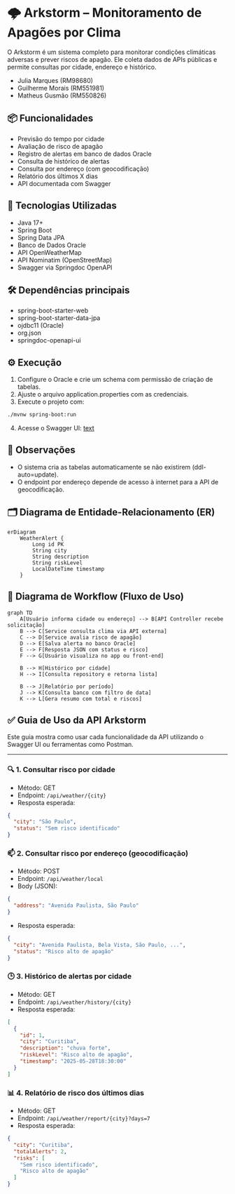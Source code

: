 # 🌩️ Arkstorm – Monitoramento de Apagões por Clima

O Arkstorm é um sistema completo para monitorar condições climáticas adversas e prever riscos de apagão. Ele coleta dados de APIs públicas e permite consultas por cidade, endereço e histórico.

- Julia Marques (RM98680)
- Guilherme Morais (RM551981)
- Matheus Gusmão (RM550826)

## 📦 Funcionalidades

- Previsão do tempo por cidade
- Avaliação de risco de apagão
- Registro de alertas em banco de dados Oracle
- Consulta de histórico de alertas
- Consulta por endereço (com geocodificação)
- Relatório dos últimos X dias
- API documentada com Swagger

## 🚀 Tecnologias Utilizadas

- Java 17+
- Spring Boot
- Spring Data JPA
- Banco de Dados Oracle
- API OpenWeatherMap
- API Nominatim (OpenStreetMap)
- Swagger via Springdoc OpenAPI

## 🛠️ Dependências principais

- spring-boot-starter-web
- spring-boot-starter-data-jpa
- ojdbc11 (Oracle)
- org.json
- springdoc-openapi-ui

## ⚙️ Execução

1. Configure o Oracle e crie um schema com permissão de criação de tabelas.
2. Ajuste o arquivo application.properties com as credenciais.
3. Execute o projeto com:

```bash
./mvnw spring-boot:run
```
4. Acesse o Swagger UI:
[text](http://localhost:8080/swagger-ui.html)

## 📌 Observações

- O sistema cria as tabelas automaticamente se não existirem (ddl-auto=update).
- O endpoint por endereço depende de acesso à internet para a API de geocodificação.

## 🗂️ Diagrama de Entidade-Relacionamento (ER)

```mermaid
erDiagram
    WeatherAlert {
        Long id PK
        String city
        String description
        String riskLevel
        LocalDateTime timestamp
    }
```

## 🔁 Diagrama de Workflow (Fluxo de Uso)

```mermaid
graph TD
    A[Usuário informa cidade ou endereço] --> B[API Controller recebe solicitação]
    B --> C[Service consulta clima via API externa]
    C --> D[Service avalia risco de apagão]
    D --> E[Salva alerta no banco Oracle]
    E --> F[Resposta JSON com status e risco]
    F --> G[Usuário visualiza no app ou front-end]

    B --> H[Histórico por cidade]
    H --> I[Consulta repository e retorna lista]

    B --> J[Relatório por período]
    J --> K[Consulta banco com filtro de data]
    K --> L[Gera resumo com total e riscos]
```

## ✅ Guia de Uso da API Arkstorm

Este guia mostra como usar cada funcionalidade da API utilizando o Swagger UI ou ferramentas como Postman.

---

### 🔍 1. Consultar risco por cidade

- Método: GET  
- Endpoint: `/api/weather/{city}` 
- Resposta esperada:
```json
{
  "city": "São Paulo",
  "status": "Sem risco identificado"
}
```

### 📫 2. Consultar risco por endereço (geocodificação)

- Método: POST
- Endpoint: `/api/weather/local`
- Body (JSON):
```json
{
  "address": "Avenida Paulista, São Paulo"
}
```
- Resposta esperada:
```json
{
  "city": "Avenida Paulista, Bela Vista, São Paulo, ...",
  "status": "Risco alto de apagão"
}
```
### 🕒 3. Histórico de alertas por cidade

- Método: GET
- Endpoint: `/api/weather/history/{city}`
- Resposta esperada:
```json
[
  {
    "id": 1,
    "city": "Curitiba",
    "description": "chuva forte",
    "riskLevel": "Risco alto de apagão",
    "timestamp": "2025-05-28T18:30:00"
  }
]
```
### 📊 4. Relatório de risco dos últimos dias

- Método: GET
- Endpoint: `/api/weather/report/{city}?days=7`
- Resposta esperada:
```json
{
  "city": "Curitiba",
  "totalAlerts": 2,
  "risks": [
    "Sem risco identificado",
    "Risco alto de apagão"
  ]
}
```
